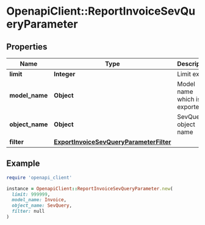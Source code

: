 # OpenapiClient::ReportInvoiceSevQueryParameter

## Properties

| Name | Type | Description | Notes |
| ---- | ---- | ----------- | ----- |
| **limit** | **Integer** | Limit export | [optional] |
| **model_name** | **Object** | Model name which is exported |  |
| **object_name** | **Object** | SevQuery object name |  |
| **filter** | [**ExportInvoiceSevQueryParameterFilter**](ExportInvoiceSevQueryParameterFilter.md) |  | [optional] |

## Example

```ruby
require 'openapi_client'

instance = OpenapiClient::ReportInvoiceSevQueryParameter.new(
  limit: 999999,
  model_name: Invoice,
  object_name: SevQuery,
  filter: null
)
```

